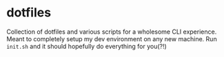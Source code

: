 # dotfiles

Collection of dotfiles and various scripts for a wholesome CLI experience. Meant to completely setup my dev environment on any new machine. Run `init.sh` and it should hopefully do everything for you(?!)
